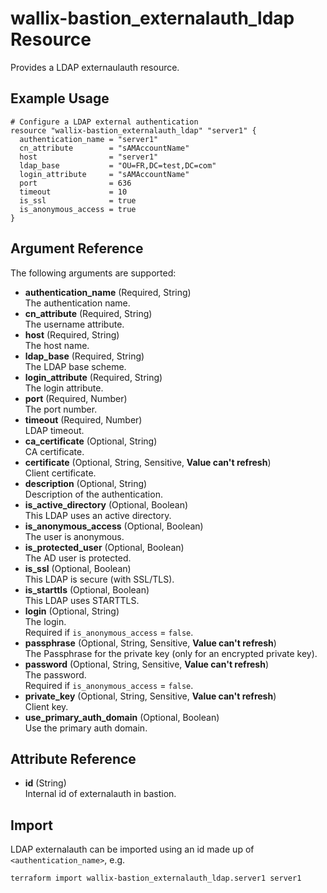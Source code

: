 # wallix-bastion_externalauth_ldap Resource

Provides a LDAP externaulauth resource.

## Example Usage

```hcl
# Configure a LDAP external authentication
resource "wallix-bastion_externalauth_ldap" "server1" {
  authentication_name = "server1"
  cn_attribute        = "sAMAccountName"
  host                = "server1"
  ldap_base           = "OU=FR,DC=test,DC=com"
  login_attribute     = "sAMAccountName"
  port                = 636
  timeout             = 10
  is_ssl              = true
  is_anonymous_access = true
}
```

## Argument Reference

The following arguments are supported:

- **authentication_name** (Required, String)  
  The authentication name.
- **cn_attribute** (Required, String)  
  The username attribute.
- **host** (Required, String)  
  The host name.
- **ldap_base** (Required, String)  
  The LDAP base scheme.
- **login_attribute** (Required, String)  
  The login attribute.
- **port** (Required, Number)  
  The port number.
- **timeout** (Required, Number)  
  LDAP timeout.
- **ca_certificate** (Optional, String)  
  CA certificate.
- **certificate** (Optional, String, Sensitive, **Value can't refresh**)  
  Client certificate.
- **description** (Optional, String)  
  Description of the authentication.
- **is_active_directory** (Optional, Boolean)  
  This LDAP uses an active directory.
- **is_anonymous_access** (Optional, Boolean)  
  The user is anonymous.
- **is_protected_user** (Optional, Boolean)  
  The AD user is protected.
- **is_ssl** (Optional, Boolean)  
  This LDAP is secure (with SSL/TLS).
- **is_starttls** (Optional, Boolean)  
  This LDAP uses STARTTLS.
- **login** (Optional, String)  
  The login.  
  Required if `is_anonymous_access` = `false`.
- **passphrase** (Optional, String, Sensitive, **Value can't refresh**)  
  The Passphrase for the private key (only for an encrypted private key).
- **password** (Optional, String, Sensitive, **Value can't refresh**)  
  The password.  
  Required if `is_anonymous_access` = `false`.
- **private_key** (Optional, String, Sensitive, **Value can't refresh**)  
  Client key.
- **use_primary_auth_domain** (Optional, Boolean)  
  Use the primary auth domain.

## Attribute Reference

- **id** (String)  
  Internal id of externalauth in bastion.

## Import

LDAP externalauth can be imported using an id made up of `<authentication_name>`, e.g.

```shell
terraform import wallix-bastion_externalauth_ldap.server1 server1
```
